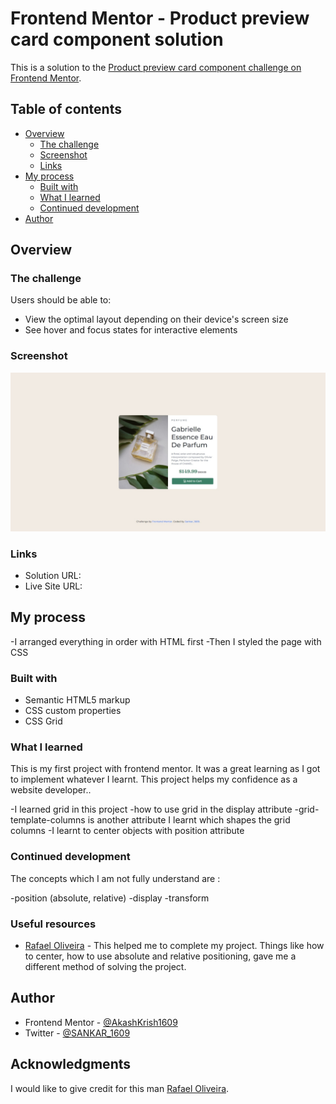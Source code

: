 # Frontend Mentor - Product preview card component solution

This is a solution to the [Product preview card component challenge on Frontend Mentor](https://www.frontendmentor.io/challenges/product-preview-card-component-GO7UmttRfa). 

## Table of contents

- [Overview](#overview)
  - [The challenge](#the-challenge)
  - [Screenshot](#screenshot)
  - [Links](#links)
- [My process](#my-process)
  - [Built with](#built-with)
  - [What I learned](#what-i-learned)
  - [Continued development](#continued-development)
- [Author](#author)




## Overview

### The challenge

Users should be able to:

- View the optimal layout depending on their device's screen size
- See hover and focus states for interactive elements

### Screenshot

![](images/Screenshot.jpeg)

### Links

- Solution URL: [](https://your-solution-url.com)
- Live Site URL: [](https://your-live-site-url.com)

## My process
 -I arranged everything in order with HTML first
 -Then I styled the page with CSS
 
### Built with

- Semantic HTML5 markup
- CSS custom properties
- CSS Grid

### What I learned
 This is my first project with frontend mentor. It was a great learning as I got to implement whatever I learnt. This project helps my confidence as a website developer..
 
 -I learned grid in this project
 -how to use grid in the display attribute
 -grid-template-columns is another attribute I learnt which shapes the grid columns
 -I learnt to center objects with position attribute
 
### Continued development
The concepts which I am not fully understand are :

-position (absolute, relative)
-display 
-transform

### Useful resources

- [Rafael Oliveira](https://github.com/orafaeloliveira/product-preview-card-component-main) - This helped me to complete my project. Things like how to center, how to use absolute and relative positioning, gave me a different method of solving the project.

## Author
- Frontend Mentor - [@AkashKrish1609](https://www.frontendmentor.io/profile/AkashKrish1609)
- Twitter - [@SANKAR_1609](https://twitter.com/SANKAR_1609)

## Acknowledgments
I would like to give credit for this man [Rafael Oliveira](https://github.com/orafaeloliveira).
